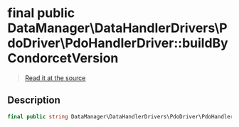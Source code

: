 # final public DataManager\DataHandlerDrivers\PdoDriver\PdoHandlerDriver::buildByCondorcetVersion

> [Read it at the source](https://github.com/julien-boudry/Condorcet/blob/master/src/DataManager/DataHandlerDrivers/PdoDriver/PdoHandlerDriver.php#L19)

## Description    

```php
final public string DataManager\DataHandlerDrivers\PdoDriver\PdoHandlerDriver->buildByCondorcetVersion 
```



